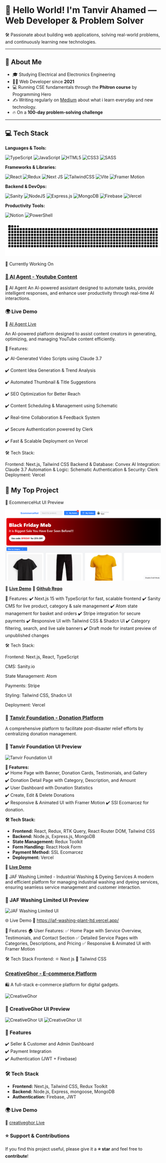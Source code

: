 # 👋 Hello World! I'm Tanvir Ahamed — Web Developer & Problem Solver

🛠️ Passionate about building web applications, solving real-world problems, and continuously learning new technologies.

---

## 🚀 About Me

- 🎓 Studying Electrical and Electronics Engineering
- 👨‍💻 Web Developer since **2021**
- 💻 Running CSE fundamentals through the **Phitron course** by Programming Hero
- ✍️ Writing regularly on [Medium](https://medium.com/@tanvir-ahamed) about what i learn everyday and new technology.
- 🔥 On a **100-day problem-solving challenge**

---

## 💻 Tech Stack

**Languages & Tools:**

![TypeScript](https://img.shields.io/badge/typescript-%23007ACC.svg?style=for-the-badge&logo=typescript&logoColor=white)
![JavaScript](https://img.shields.io/badge/JavaScript-%23F7DF1E.svg?style=for-the-badge&logo=javascript&logoColor=black)
![HTML5](https://img.shields.io/badge/html5-%23E34F26.svg?style=for-the-badge&logo=html5&logoColor=white)
![CSS3](https://img.shields.io/badge/css3-%231572B6.svg?style=for-the-badge&logo=css3&logoColor=white)
![SASS](https://img.shields.io/badge/SASS-hotpink.svg?style=for-the-badge&logo=SASS&logoColor=white)

**Frameworks & Libraries:**

![React](https://img.shields.io/badge/react-%2320232a.svg?style=for-the-badge&logo=react&logoColor=%2361DAFB)
![Redux](https://img.shields.io/badge/redux-%23593d88.svg?style=for-the-badge&logo=redux&logoColor=white)
![Next JS](https://img.shields.io/badge/Next-black?style=for-the-badge&logo=next.js&logoColor=white)
![TailwindCSS](https://img.shields.io/badge/tailwindcss-%2338B2AC.svg?style=for-the-badge&logo=tailwind-css&logoColor=white)
![Vite](https://img.shields.io/badge/vite-%23646CFF.svg?style=for-the-badge&logo=vite&logoColor=white)
![Framer Motion](https://img.shields.io/badge/Framer-black?style=for-the-badge&logo=framer&logoColor=blue)

**Backend & DevOps:**

![Sanity](https://img.shields.io/badge/Sanity-FF2D20?style=for-the-badge&logo=sanity&logoColor=white)
![NodeJS](https://img.shields.io/badge/node.js-6DA55F?style=for-the-badge&logo=node.js&logoColor=white)
![Express.js](https://img.shields.io/badge/express.js-%23404d59.svg?style=for-the-badge&logo=express&logoColor=%2361DAFB)
![MongoDB](https://img.shields.io/badge/MongoDB-%234ea94b.svg?style=for-the-badge&logo=mongodb&logoColor=white)
![Firebase](https://img.shields.io/badge/Firebase-039BE5?style=for-the-badge&logo=Firebase&logoColor=white)
![Vercel](https://img.shields.io/badge/vercel-%23000000.svg?style=for-the-badge&logo=vercel&logoColor=white)

**Productivity Tools:**

![Notion](https://img.shields.io/badge/Notion-%23000000.svg?style=for-the-badge&logo=notion&logoColor=white)
![PowerShell](https://img.shields.io/badge/PowerShell-%235391FE.svg?style=for-the-badge&logo=powershell&logoColor=white)

<picture>
  <source media="(prefers-color-scheme: dark)" srcset="https://raw.githubusercontent.com/Dev-Tanvir-Ahamed/Dev-Tanvir-Ahamed/output/github-snake-dark.svg" />
  <source media="(prefers-color-scheme: light)" srcset="https://raw.githubusercontent.com/Dev-Tanvir-Ahamed/Dev-Tanvir-Ahamed/output/github-snake.svg" />
  <img alt="github-snake" src="https://raw.githubusercontent.com/Dev-Tanvir-Ahamed/Dev-Tanvir-Ahamed/output/github-snake.svg" />
</picture>

🚀 Currently Working On

### [🤖 AI Agent - Youtube Content](https://github.com/Dev-Tanvir-Ahamed/ai-agent)

🤖 AI Agent
An AI-powered assistant designed to automate tasks, provide intelligent responses, and enhance user productivity through real-time AI interactions.

### 🌍 Live Demo

🔗 [AI Agent Live](https://ai-agent-alpha-six.vercel.app)

An AI-powered platform designed to assist content creators in generating, optimizing, and managing YouTube content efficiently.

🌟 Features:

✔️ AI-Generated Video Scripts using Claude 3.7

✔️ Content Idea Generation & Trend Analysis

✔️ Automated Thumbnail & Title Suggestions

✔️ SEO Optimization for Better Reach

✔️ Content Scheduling & Management using Schematic

✔️ Real-time Collaboration & Feedback System

✔️ Secure Authentication powered by Clerk

✔️ Fast & Scalable Deployment on Vercel

🛠 Tech Stack:

Frontend: Next.js, Tailwind CSS
Backend & Database: Convex
AI Integration: Claude 3.7
Automation & Logic: Schematic
Authentication & Security: Clerk
Deployment: Vercel

## 🚀 My Top Project

🌟 EcommerceHut UI Preview

![EcommerceHut UI](/ecomereceHutHomepage.png)

🔗 **[Live Demo](ecommerce-hut-rouge.vercel.app)**
🔗 **[Github Repo](https://github.com/tanvirTheDev/EcommerceHut)**

🌟 Features:
✔️ Next.js 15 with TypeScript for fast, scalable frontend
✔️ Sanity CMS for live product, category & sale management
✔️ Atom state management for basket and orders
✔️ Stripe integration for secure payments
✔️ Responsive UI with Tailwind CSS & Shadcn UI
✔️ Category filtering, search, and live sale banners
✔️ Draft mode for instant preview of unpublished changes

🛠 Tech Stack:

Frontend: Next.js, React, TypeScript

CMS: Sanity.io

State Management: Atom

Payments: Stripe

Styling: Tailwind CSS, Shadcn UI

Deployment: Vercel

### 🤲 [Tanvir Foundation - Donation Platform](https://github.com/Dev-Tanvir-Ahamed/Tanvir-Foundation)

A comprehensive platform to facilitate post-disaster relief efforts by centralizing donation management.

### 🌟 Tanvir Foundation UI Preview

![Tanvir Foundation UI](/donationHomepage.png)

**🌟 Features:**  
✔️ Home Page with Banner, Donation Cards, Testimonials, and Gallery  
✔️ Donation Detail Page with Category, Description, and Amount  
✔️ User Dashboard with Donation Statistics  
✔️ Create, Edit & Delete Donations  
✔️ Responsive & Animated UI with Framer Motion
✔️ SSl Ecomarcez for donation.

**🛠 Tech Stack:**

- **Frontend:** React, Redux, RTK Query, React Router DOM, Tailwind CSS
- **Backend:** Node.js, Express.js, MongoDB
- **State Management:** Redux Toolkit
- **Form Handling:** React Hook Form
- **Payment Method:** SSL Ecomarcez
- **Deployment:** Vercel

🔗 **[Live Demo](https://tanvirfoundation.vercel.app)**

🚀 JAF Washing Limited - Industrial Washing & Dyeing Services
A modern and efficient platform for managing industrial washing and dyeing services, ensuring seamless service management and customer interaction.

### 🌟 JAF Washing Limited UI Preview

![JAF Washing Limited UI](/jafWashingHomepage.png)

🌐 Live Demo
🔗 https://jaf-washing-plant-ltd.vercel.app/

📌 Features
🏠 User Features:
✅ Home Page with Service Overview, Testimonials, and Contact Section
✅ Detailed Service Pages with Categories, Descriptions, and Pricing
✅ Responsive & Animated UI with Framer Motion

🛠 Tech Stack
Frontend:
⚛️ Next js
🎨 Tailwind CSS

### [CreativeGhor - E-commerce Platform](https://github.com/Dev-Tanvir-Ahamed/creativeGhor)

🛍️ A full-stack e-commerce platform for digital gadgets.

![CreativeGhor](https://github-readme-stats.vercel.app/api/pin/?username=Dev-Tanvir-Ahamed&repo=EliteGadgets&theme=radical)

### 🌟 CreativeGhor UI Preview

![CreativeGhor UI](/homepage.png) ![CreativeGhor UI](/adminPage.png)

### 🌟 Features

✔️ Seller & Customer and Admin Dashboard  
✔️ Payment Integration  
✔️ Authentication (JWT + Firebase)

### 🛠 Tech Stack

- **Frontend:** Next.js, Tailwind CSS, Redux Toolkit
- **Backend:** Node.js, Express, mongoose, MongoDB
- **Authentication:** Firebase, JWT

### 🌍 Live Demo

🔗 [creativeghor Live](https://creativeghor.onrender.com)

### ⭐ Support & Contributions

If you find this project useful, please give it a **⭐ star** and feel free to **contribute**!
